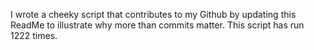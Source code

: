 I wrote a cheeky script that contributes to my Github by updating this ReadMe to illustrate why more than commits matter. This script has run 1222 times.